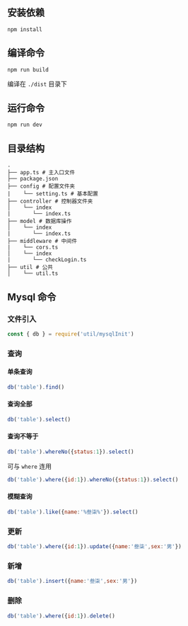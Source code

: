 ## 安装依赖

```
npm install
```

## 编译命令

```
npm run build
```

编译在 `./dist` 目录下

## 运行命令

```
npm run dev
```

## 目录结构

```
.
├── app.ts # 主入口文件
├── package.json
├── config # 配置文件夹
|    └── setting.ts # 基本配置
├── controller # 控制器文件夹
│    └── index
|       └── index.ts
├── model # 数据库操作
│    └── index
|       └── index.ts
├── middleware # 中间件
|    └── cors.ts
│    └── index
|       └── checkLogin.ts
├── util # 公共
│    └── util.ts
```

## Mysql 命令

### 文件引入

```js
const { db } = require('util/mysqlInit') 
```

### 查询

#### 单条查询

```js
db('table').find()
```

#### 查询全部

```js
db('table').select()
```

#### 查询不等于

```js
db('table').whereNo({status:1}).select()
```

可与 `where` 连用

```js
db('table').where({id:1}).whereNo({status:1}).select()
```

#### 模糊查询

```js
db('table').like({name:'%叁柒%'}).select()
```

### 更新

```js
db('table').where({id:1}).update({name:'叁柒',sex:'男'})
```

### 新增

```js
db('table').insert({name:'叁柒',sex:'男'})
```

### 删除

```js
db('table').where({id:1}).delete()
```